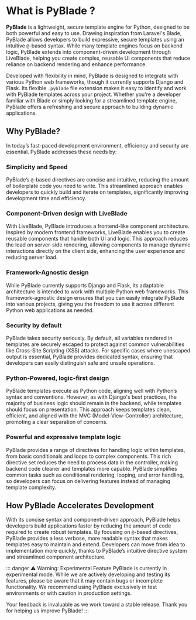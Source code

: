 
# What is PyBlade ?

**PyBlade** is a lightweight, secure template engine for Python, designed to be both powerful and easy to use. Drawing
inspiration from Laravel's Blade, PyBlade allows developers to build expressive, secure templates using an intuitive `@`-based syntax. While many template engines focus on backend logic, PyBlade extends into component-driven development through LiveBlade, helping you create complex, reusable UI components that reduce reliance on backend rendering and enhance performance.

Developed with flexibility in mind, PyBlade is designed to integrate with various Python web frameworks, though it currently supports Django and Flask. Its flexible `.pyblade` file extension makes it easy to identify and work with PyBlade templates across your project. Whether you're a developer familiar with Blade or simply looking for a streamlined template engine, PyBlade offers a refreshing and secure approach to building dynamic applications.



## Why PyBlade?

In today’s fast-paced development environment, efficiency and security are essential. PyBlade addresses these needs by:

### Simplicity and Speed

PyBlade’s `@`-based directives are concise and intuitive, reducing the amount of boilerplate code you need to write. This streamlined approach enables developers to quickly build and iterate on templates, significantly improving development time and efficiency.

### Component-Driven design with LiveBlade

With LiveBlade, PyBlade introduces a frontend-like component architecture. Inspired by modern frontend frameworks, LiveBlade enables you to create reusable components that handle both UI and logic. This approach reduces the load on server-side rendering, allowing components to manage dynamic interactions directly on the client side, enhancing the user experience and reducing server load.

### Framework-Agnostic design

While PyBlade currently supports Django and Flask, its adaptable architecture is intended to work with multiple Python web frameworks. This framework-agnostic design ensures that you can easily integrate PyBlade into various projects, giving you the freedom to use it across different Python web applications as needed.

### Security by default

PyBlade takes security seriously. By default, all variables rendered in templates are securely escaped to protect against common vulnerabilities like Cross-Site Scripting (XSS) attacks. For specific cases where unescaped output is essential, PyBlade provides dedicated syntax, ensuring that developers can easily distinguish safe and unsafe operations.

### Python-Powered, logic-first design

PyBlade templates execute as Python code, aligning well with Python’s syntax
and conventions. However, as with Django's best practices, the majority of business logic should remain in the backend, while templates should focus on presentation. This approach keeps templates clean, efficient, and aligned with the MVC (Model-View-Controller) architecture, promoting a clear separation of concerns.

### Powerful and expressive template logic

PyBlade provides a range of directives for handling logic within templates, from basic conditionals and loops to complex components. This rich directive set reduces the need to process data in the controller, making backend code cleaner and templates more capable. PyBlade simplifies common tasks such as conditional rendering, looping, and error handling, so developers can focus on delivering features instead of managing template complexity.


## How PyBlade Accelerates Development

With its concise syntax and component-driven approach, PyBlade helps developers build applications faster by reducing the amount of code required to create robust templates. By focusing on `@`-based directives, PyBlade provides a less verbose, more readable syntax that makes templates easy to maintain and extend. Developers can move from idea to implementation more quickly, thanks to PyBlade’s intuitive directive system and streamlined component architecture.


::: danger ⚠️ Warning: Experimental Feature
PyBlade is currently in experimental mode. While we are actively developing and testing its features, please be aware that it may contain bugs or incomplete functionality. We recommend using PyBlade exclusively in test environments or with caution in production settings.

Your feedback is invaluable as we work toward a stable release. Thank you for helping us improve PyBlade!
:::
